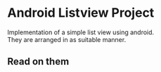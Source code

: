 # Android Listview Project
Implementation of a simple list view using android.  
They are arranged in as suitable manner.
## Read on them
